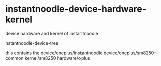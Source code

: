 # instantnoodle-device-hardware-kernel
device hardware and kernel of instantnoodle


nstantnoodle-device-tree

this contains the 
device/oneplus/instantnoodle
device/oneplus/sm8250-common
kernel/sm8250
hardware/oplus

